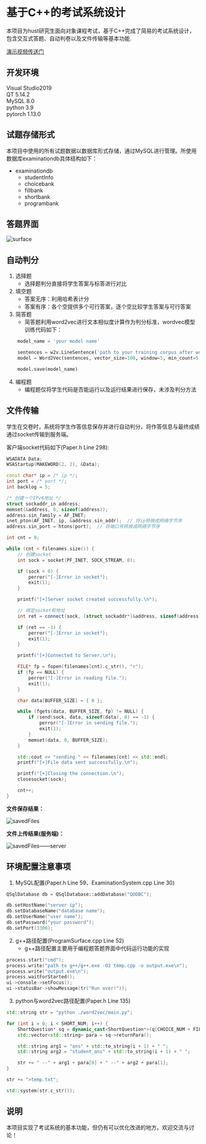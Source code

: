 # **基于C++的考试系统设计**

本项目为hust研究生面向对象课程考试，基于C++完成了简易的考试系统设计，包含交互式答题、自动判卷以及文件传输等基本功能.

[演示视频传送门](https://www.bilibili.com/video/BV1y24y1r7kR/?vd_source=4defd9ec3f3ef427be8b3b49937777df)

## **开发环境**
Visual Studio2019  
QT 5.14.2  
MySQL 8.0  
python 3.9  
pytorch 1.13.0

## **试题存储形式**
本项目中使用的所有试题数据以数据库形式存储，通过MySQL进行管理。所使用数据库examinationdb具体结构如下：  

- examinationdb
    - studentInfo
    - choicebank
    - fillbank
    - shortbank
    - programbank

## **答题界面**
![surface](./assets/programSurface.png)


## **自动判分**
1. 选择题  
   - 选择题判分直接将学生答案与标答进行对比
2. 填空题  
   - 答案无序：利用哈希表计分
   - 答案有序：各个空提供多个可行答案，逐个空比较学生答案与可行答案
3. 简答题
   - 简答题利用word2vec进行文本相似度计算作为判分标准，wordvec模型训练代码如下：
```python
    model_name = 'your model name'

    sentences = w2v.LineSentence('path to your training corpus after word segmentation')
    model = Word2Vec(sentences, vector_size=100, window=5, min_count=5, workers=4, epochs=1000)

    model.save(model_name)
```
4. 编程题
   - 编程题仅将学生代码是否能运行以及运行结果进行保存，未涉及判分方法  
  
## **文件传输**
学生在交卷时，系统将学生作答信息保存并进行自动判分，将作答信息与最终成绩通过socket传输到服务端。

客户端socket代码如下(Paper.h Line 298):
```cpp
WSADATA Data;
WSAStartup(MAKEWORD(2, 2), &Data);

const char* ip = /* ip */;
int port = /* port */;
int backlog = 5;

/* 创建一个IPv4地址 */
struct sockaddr_in address;
memset(&address, 0, sizeof(address));
address.sin_family = AF_INET;
inet_pton(AF_INET, ip, &address.sin_addr);  // 将ip转换成网络字节序
address.sin_port = htons(port);  // 将端口号转换成网络字节序

int cnt = 0;

while (cnt < filenames.size()) {
    // 创建socket
    int sock = socket(PF_INET, SOCK_STREAM, 0);

    if (sock < 0) {
        perror("[-]Error in socket");
        exit(1);
    }

    printf("[+]Server socket created successfully.\n");

    // 绑定socket和地址
    int ret = connect(sock, (struct sockaddr*)&address, sizeof(address));  

    if (ret == -1) {
        perror("[-]Error in socket");
        exit(1);
    }

    printf("[+]Connected to Server.\n");	

    FILE* fp = fopen(filenames[cnt].c_str(), "r");
    if (fp == NULL) {
        perror("[-]Error in reading file.");
        exit(1);
    }

    char data[BUFFER_SIZE] = { 0 };

    while (fgets(data, BUFFER_SIZE, fp) != NULL) {
        if (send(sock, data, sizeof(data), 0) == -1) {
            perror("[-]Error in sending file.");
            exit(1);
        }
        memset(data, 0, BUFFER_SIZE);
    }

    std::cout << "sending " << filenames[cnt] << std::endl;
    printf("[+]File data sent successfully.\n");

    printf("[+]Closing the connection.\n");
    closesocket(sock);

    cnt++;
}

```

**文件保存结果：**  

![savedFiles](./assets/savedFiles.png)

**文件上传结果(服务端)：**

![savedFiles——server](./assets/savedFiles_server.png)

## 环境配置注意事项
1. MySQL配置(Paper.h Line 59、ExaminationSystem.cpp Line 30)  
```cpp
QSqlDatabase db = QSqlDatabase::addDatabase("QODBC");    

db.setHostName("server ip");        
db.setDatabaseName("database name");
db.setUserName("user name");        
db.setPassword("your password");
db.setPort(3306);
```
2. g++路径配置(ProgramSurface.cpp Line 52)
   - g++路径配置主要用于编程题答题界面中代码运行功能的实现  
```cpp
process.start("cmd");
process.write("path to g++/g++.exe -O2 temp.cpp -o output.exe\n");
process.write("output.exe\n");
process.waitForStarted();
ui->console->setFocus();
ui->statusBar->showMessage(tr("Run over!"));
```
3. python与word2vec路径配置(Paper.h Line 135)
```cpp
std::string str = "python ./word2vec/main.py";

for (int i = 0; i < SHORT_NUM; i++) {
    ShortQuestion* sq = dynamic_cast<ShortQuestion*>(q[CHOICE_NUM + FILL_NUM + i]);
    std::vector<std::string> para = sq->returnPara();

    std::string arg1 = "ans" + std::to_string(i + 1) + " ";
    std::string arg2 = "student_ans" + std::to_string(i + 1) + " ";

    str += " --" + arg1 + para[0] + " --" + arg2 + para[1];
}

str += ">temp.txt";

std::system(str.c_str());
```

## **说明**
本项目实现了考试系统的基本功能，但仍有可以优化改进的地方。欢迎交流与讨论！
